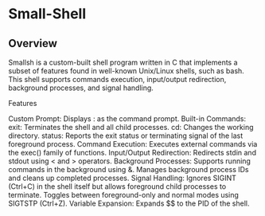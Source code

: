 # Small-Shell

## Overview

Smallsh is a custom-built shell program written in C that implements a subset of features found in well-known Unix/Linux shells, such as bash. This shell supports commands execution, input/output redirection, background processes, and signal handling.

Features

Custom Prompt: Displays : as the command prompt.
Built-in Commands:
exit: Terminates the shell and all child processes.
cd: Changes the working directory.
status: Reports the exit status or terminating signal of the last foreground process.
Command Execution: Executes external commands via the exec() family of functions.
Input/Output Redirection: Redirects stdin and stdout using < and > operators.
Background Processes:
Supports running commands in the background using &.
Manages background process IDs and cleans up completed processes.
Signal Handling:
Ignores SIGINT (Ctrl+C) in the shell itself but allows foreground child processes to terminate.
Toggles between foreground-only and normal modes using SIGTSTP (Ctrl+Z).
Variable Expansion: Expands $$ to the PID of the shell.
